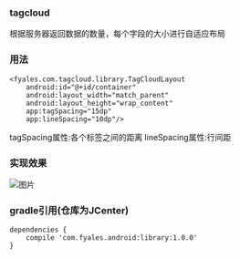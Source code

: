 ### tagcloud
根据服务器返回数据的数量，每个字段的大小进行自适应布局

### 用法

    <fyales.com.tagcloud.library.TagCloudLayout
        android:id="@+id/container"
        android:layout_width="match_parent"
        android:layout_height="wrap_content"
        app:tagSpacing="15dp"
        app:lineSpacing="10dp"/>
        
tagSpacing属性:各个标签之间的距离
lineSpacing属性:行间距

### 实现效果
![图片](http://fyales.qiniudn.com/Screenshot_2015-03-04-20-31-12.png)

### gradle引用(仓库为JCenter)

	dependencies {
    	compile 'com.fyales.android:library:1.0.0'
	}



